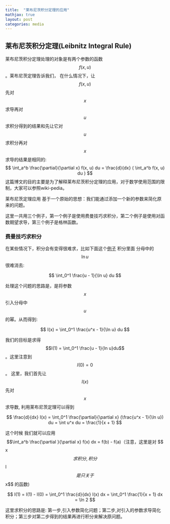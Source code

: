 ```yaml
---
title:  "莱布尼茨积分定理的应用"
mathjax: true
layout: post
categories: media
---
```

## 莱布尼茨积分定理(Leibnitz Integral Rule)

莱布尼茨积分定理处理的对象是有两个参数的函数$$f(x, u)$$。莱布尼茨定理告诉我们， 在什么情况下，让 $$f(x, u)$$ 先对 $$x$$ 求导再对 $$u$$ 求积分得到的结果和先让它对$$u$$求积分再对$$x$$求导的结果是相同的:
$$
\int_a^b \frac{\partial}{\partial x} f(x, u) du = \frac{d}{dx} ( \int_a^b f(x, u) du )
$$
这篇博文的目的主要是为了解释莱布尼茨积分定理的应用，对于数学使用范围的限制，大家可以参照wiki-pedia。

莱布尼茨定理应用 基于一个原始的思想：我们能通过添加一个新的参数来简化原来的问题。

这里一共用三个例子，第一个例子是使用费曼技巧求积分，第二个例子是使用对函数期望求导，第三个例子是格林函数。

### 费曼技巧求积分

在某些情况下，积分会有变得很难求，比如下面这个[例子](https://zackyzz.github.io/feynman.html)  积分里面 分母中的$$\ln u$$很难消去:

$$
\int_0^1 \frac{u - 1}{\ln u} du
$$

处理这个问题的思路是，是将参数$$x$$引入分母中$$u$$的幂。从而得到:

$$
I(x) = \int_0^1 \frac{u^x - 1}{\ln u} du
$$

我们的目标是求得$$I(1) = \int_0^1 \frac{u - 1}{ln u}du$$。这里注意到$$I(0) = 0$$。 这里，我们首先让$$I(x)$$ 先对$$x$$ 求导数, 利用莱布尼茨定理可以得到

$$
\frac{d}{dx} I(x) = \int_0^1 \frac{\partial}{\partial x} (\frac{u^x - 1}{\ln u}) du = \int u^x du = \frac{1}{x + 1}
$$

这个时候 我们就可以应用 $$\int_a^b \frac{\partial }{\partial x} f(x) dx = f(b) - f(a)（注意，这里是对 $$x$$ 求积分, 积分 $$I$$ 是只关于 $$x$$ 的函数)

$$
I(1) = I(1) - I(0) = \int_0^1 \frac{d}{dx} I(x) dx = \int_0^1 \frac{1}{x + 1} dx = \ln 2
$$

这里求积分的思路是: 第一步,引入参数简化问题；第二步,对引入的参数求导简化积分；第三步对第二步得到的结果再进行积分来解决原问题。










